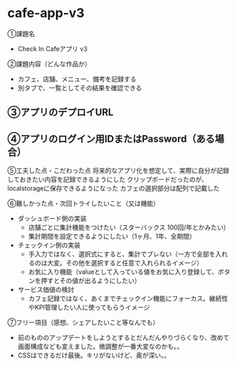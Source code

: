 # cafe-app-v3
①課題名
- Check In Cafeアプリ v3

②課題内容（どんな作品か）
- カフェ、店舗、メニュー、備考を記録する
- 別タブで、一覧としてその結果を確認できる

③アプリのデプロイURL
- 

④アプリのログイン用IDまたはPassword（ある場合）
- 

⑤工夫した点・こだわった点
将来的なアプリ化を想定して、実際に自分が記録しておきたい内容を記録できるようにした
クリップボードだったのが、localstorageに保存できるようになった
カフェの選択部分は配列で記載した

⑥難しかった点・次回トライしたいこと（又は機能）
- ダッシュボード側の実装
  - 店舗ごとに集計機能をつけたい（スターバックス 100回/年とかみたい）
  - 集計期間を設定できるようにしたい（1ヶ月、1年、全期間）
- チェックイン側の実装
  - 手入力ではなく、選択式にすると、集計でブレない（一方で全部を入れるのは大変。その他を選択すると任意で入れられるイメージ）
  - お気に入り機能（valueとして入っている値をお気に入り登録して、ボタンを押すとその値が出るようにしたい）
- サービス価値の検討
  - カフェ記録ではなく、あくまでチェックイン機能にフォーカス。継続性やKPI管理したい人に使ってもらうイメージ

⑦フリー項目（感想、シェアしたいこと等なんでも）
- 前のもののアップデートをしようとするとだんだんやりづらくなり、改めて画面構成なども変えました。微調整が一番大変なのかも。。
- CSSはできるだけ最後。キリがないけど、奥が深い。。
